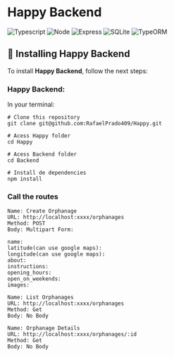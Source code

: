 # Happy Backend

![Typescript](https://img.shields.io/badge/TypeScript-007ACC?style=for-the-badge&logo=typescript&logoColor=white)
![Node](https://img.shields.io/badge/Node.js-43853D?style=for-the-badge&logo=node.js&logoColor=white)
![Express](https://img.shields.io/badge/Express.js-404D59?style=for-the-badge)
![SQLite](https://img.shields.io/badge/SQLite-07405E?style=for-the-badge&logo=sqlite&logoColor=white)
![TypeORM](https://img.shields.io/badge/TypeORM-07405E?style=for-the-badge&logo=typeorm&logoColor=white)

## 🚀 Installing Happy Backend

To install **Happy Backend**, follow the next steps:

### Happy Backend:

In your terminal:

```
# Clone this repository
git clone git@github.com:RafaelPrado409/Happy.git
```
```
# Acess Happy folder
cd Happy
```
```
# Acess Backend folder
cd Backend
```
```
# Install de dependencies
npm install
```

### Call the routes

```
Name: Create Orphanage
URL: http://localhost:xxxx/orphanages
Method: POST
Body: Multipart Form:

name:
latitude(can use google maps):
longitude(can use google maps):
about:
instructions:
opening_hours:
open_on_weekends:
images:
```

```
Name: List Orphanages
URL: http://localhost:xxxx/orphanages
Method: Get
Body: No Body
```

```
Name: Orphanage Details
URL: http://localhost:xxxx/orphanages/:id
Method: Get
Body: No Body
```
